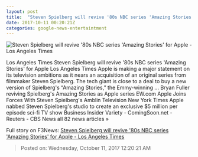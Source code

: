 ```yaml
---
layout: post
title:  "Steven Spielberg will revive '80s NBC series 'Amazing Stories' for Apple - Los Angeles Times"
date: 2017-10-11 00:20:21Z
categories: google-news-entertaintment
---
```


![Steven Spielberg will revive '80s NBC series 'Amazing Stories' for Apple - Los Angeles Times](http://www.trbimg.com/img-59dd63a4/turbine/la-fi-ct-apple-spielberg-20171010)

Los Angeles Times Steven Spielberg will revive '80s NBC series 'Amazing Stories' for Apple Los Angeles Times Apple is making a major statement on its television ambitions as it nears an acquisition of an original series from filmmaker Steven Spielberg. The tech giant is close to a deal to buy a new version of Spielberg's “Amazing Stories,” the Emmy-winning ... Bryan Fuller reviving Spielberg's Amazing Stories as Apple series EW.com Apple Joins Forces With Steven Spielberg's Amblin Television New York Times Apple nabbed Steven Spielberg's studio to create an exclusive $5 million per episode sci-fi TV show Business Insider Variety - ComingSoon.net - Reuters - CBS News all 82 news articles »


Full story on F3News: [Steven Spielberg will revive '80s NBC series 'Amazing Stories' for Apple - Los Angeles Times](http://www.f3nws.com/n/DsjDBH)

> Posted on: Wednesday, October 11, 2017 12:20:21 AM
